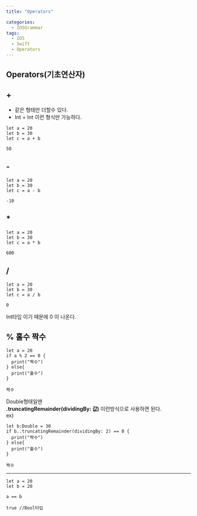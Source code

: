 ```yaml
---
title: "Operators"

categories:
  - IOSGrammar
tags:
  - IOS
  - Swift
  - Operators
---
```


## Operators(기초연산자)
## +
- 같은 형태만 더할수 있다.
- Int + Int 이런 형식만 가능하다.  

~~~
let a = 20
let b = 30
let c = a + b
~~~
~~~
50
~~~  
## -
~~~
let a = 20
let b = 30
let c = a - b
~~~
~~~
-10
~~~
## *
~~~
let a = 20
let b = 30
let c = a * b
~~~
~~~
600
~~~
## / 
~~~
let a = 20
let b = 30
let c = a / b
~~~
~~~
0
~~~
Int타입 이기 때문에 0 이 나온다.  
## % 홀수 짝수
~~~
let a = 20
if a % 2 == 0 {
  print("짝수")
} else{
  print("홀수")
}
~~~
~~~
짝수
~~~
Double형태일땐  
__.truncatingRemainder(dividingBy: 값)__ 이런방식으로 사용하면 된다.  
ex)  
~~~
let b:Double = 30
if b..truncatingRemainder(dividingBy: 2) == 0 {
  print("짝수")
} else{
  print("홀수")
}
~~~
~~~
짝수
~~~  
---  

~~~
let a = 20
let b = 20

a == b 
~~~
~~~
true //Bool타입
~~~